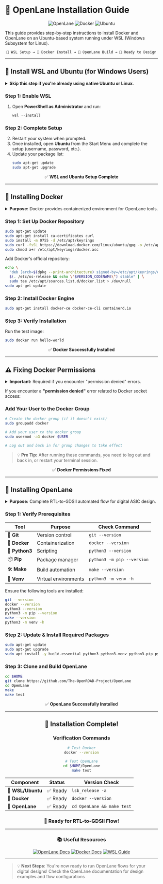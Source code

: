 

# 🌊 OpenLane Installation Guide

<div align="center">

![OpenLane](https://img.shields.io/badge/OpenLane-RTL%20to%20GDSII-blue?style=for-the-badge&logo=docker)
![Docker](https://img.shields.io/badge/Docker-Containerized-blue?style=for-the-badge&logo=docker)
![Ubuntu](https://img.shields.io/badge/Ubuntu-WSL%20Ready-orange?style=for-the-badge&logo=ubuntu)

</div>

This guide provides step-by-step instructions to install Docker and OpenLane on an Ubuntu-based system running under WSL (Windows Subsystem for Linux).

<div align="center">

```
🐧 WSL Setup → 🐳 Docker Install → 🧰 OpenLane Build → 🚀 Ready to Design
```

</div>

---

## 🐧 **Install WSL and Ubuntu (for Windows Users)**

<details>
<summary><b>Skip this step if you're already using native Ubuntu or Linux.</b></summary>

This section is specifically for Windows users who need to set up a Linux environment for OpenLane development.

</details>

### **Step 1: Enable WSL**
1. Open **PowerShell as Administrator** and run:
    ```powershell
    wsl --install
    ```

### **Step 2: Complete Setup**
2. Restart your system when prompted.
3. Once installed, open **Ubuntu** from the Start Menu and complete the setup (username, password, etc.).
4. Update your package list:
    ```bash
    sudo apt-get update
    sudo apt-get upgrade
    ```

<div align="center">

✅ **WSL and Ubuntu Setup Complete**

</div>

---

## 🐳 **Installing Docker**

<details>
<summary><b>Purpose:</b> Docker provides containerized environment for OpenLane tools.</summary>

Docker ensures consistent tool behavior across different systems and simplifies the installation process.

</details>

### **Step 1: Set Up Docker Repository**
```bash
sudo apt-get update
sudo apt-get install ca-certificates curl
sudo install -m 0755 -d /etc/apt/keyrings
sudo curl -fsSL https://download.docker.com/linux/ubuntu/gpg -o /etc/apt/keyrings/docker.asc
sudo chmod a+r /etc/apt/keyrings/docker.asc
```

Add Docker's official repository:
```bash
echo \
  "deb [arch=$(dpkg --print-architecture) signed-by=/etc/apt/keyrings/docker.asc] https://download.docker.com/linux/ubuntu \
  $(. /etc/os-release && echo \"$VERSION_CODENAME\") stable" | \
  sudo tee /etc/apt/sources.list.d/docker.list > /dev/null
sudo apt-get update
```

### **Step 2: Install Docker Engine**
```bash
sudo apt-get install docker-ce docker-ce-cli containerd.io
```

### **Step 3: Verify Installation**
Run the test image:
```bash
sudo docker run hello-world
```

<div align="center">

✅ **Docker Successfully Installed**

</div>

---

## ⚠️ **Fixing Docker Permissions**

<details>
<summary><b>Important:</b> Required if you encounter "permission denied" errors.</summary>

This step allows running Docker commands without sudo, which is essential for OpenLane operation.

</details>

If you encounter a **"permission denied"** error related to Docker socket access:

### **Add Your User to the Docker Group**
```bash
# Create the docker group (if it doesn't exist)
sudo groupadd docker

# Add your user to the docker group
sudo usermod -aG docker $USER

# Log out and back in for group changes to take effect
```

> 💡 **Pro Tip:** After running these commands, you need to log out and back in, or restart your terminal session.

<div align="center">

✅ **Docker Permissions Fixed**

</div>

---

## 🧰 **Installing OpenLane**

<details>
<summary><b>Purpose:</b> Complete RTL-to-GDSII automated flow for digital ASIC design.</summary>

OpenLane is an automated RTL to GDSII flow that includes synthesis, placement, routing, and physical verification.

</details>

### **Step 1: Verify Prerequisites**

<div align="center">

| Tool | Purpose | Check Command |
|------|---------|---------------|
| 🔧 **Git** | Version control | `git --version` |
| 🐳 **Docker** | Containerization | `docker --version` |
| 🐍 **Python3** | Scripting | `python3 --version` |
| 📦 **Pip** | Package manager | `python3 -m pip --version` |
| 🛠️ **Make** | Build automation | `make --version` |
| 🔧 **Venv** | Virtual environments | `python3 -m venv -h` |

</div>

Ensure the following tools are installed:
```bash
git --version
docker --version
python3 --version
python3 -m pip --version
make --version
python3 -m venv -h
```

### **Step 2: Update & Install Required Packages**
```bash
sudo apt-get update
sudo apt-get upgrade
sudo apt install -y build-essential python3 python3-venv python3-pip python3-tk curl make git
```

### **Step 3: Clone and Build OpenLane**
```bash
cd $HOME
git clone https://github.com/The-OpenROAD-Project/OpenLane
cd OpenLane
make
make test
```

<div align="center">

✅ **OpenLane Successfully Installed**

</div>

---

<div align="center">

## 🎉 **Installation Complete!**

### **Verification Commands**

```bash
# Test Docker
docker --version

# Test OpenLane
cd $HOME/OpenLane
make test
```

| Component | Status | Version Check |
|-----------|--------|---------------|
| 🐧 **WSL/Ubuntu** | ✅ Ready | `lsb_release -a` |
| 🐳 **Docker** | ✅ Ready | `docker --version` |
| 🧰 **OpenLane** | ✅ Ready | `cd OpenLane && make test` |

### 🚀 **Ready for RTL-to-GDSII Flow!**

</div>

---

<div align="center">

### 📚 **Useful Resources**

[![OpenLane Docs](https://img.shields.io/badge/OpenLane-Documentation-blue?style=flat-square)](https://openlane.readthedocs.io/)
[![Docker Docs](https://img.shields.io/badge/Docker-Documentation-blue?style=flat-square)](https://docs.docker.com/)
[![WSL Guide](https://img.shields.io/badge/WSL-Guide-green?style=flat-square)](https://docs.microsoft.com/en-us/windows/wsl/)

</div>

---

> 💡 **Next Steps:** You're now ready to run OpenLane flows for your digital designs! Check the OpenLane documentation for design examples and flow configurations
